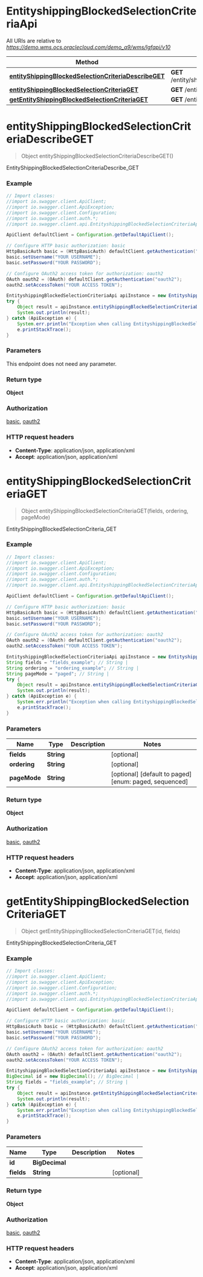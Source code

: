 # EntityshippingBlockedSelectionCriteriaApi

All URIs are relative to *https://demo.wms.ocs.oraclecloud.com/demo_a9/wms/lgfapi/v10*

Method | HTTP request | Description
------------- | ------------- | -------------
[**entityShippingBlockedSelectionCriteriaDescribeGET**](EntityshippingBlockedSelectionCriteriaApi.md#entityShippingBlockedSelectionCriteriaDescribeGET) | **GET** /entity/shipping_blocked_selection_criteria/describe | EntityShippingBlockedSelectionCriteriaDescribe_GET
[**entityShippingBlockedSelectionCriteriaGET**](EntityshippingBlockedSelectionCriteriaApi.md#entityShippingBlockedSelectionCriteriaGET) | **GET** /entity/shipping_blocked_selection_criteria | EntityShippingBlockedSelectionCriteria_GET
[**getEntityShippingBlockedSelectionCriteriaGET**](EntityshippingBlockedSelectionCriteriaApi.md#getEntityShippingBlockedSelectionCriteriaGET) | **GET** /entity/shipping_blocked_selection_criteria/{id} | EntityShippingBlockedSelectionCriteria_GET


<a name="entityShippingBlockedSelectionCriteriaDescribeGET"></a>
# **entityShippingBlockedSelectionCriteriaDescribeGET**
> Object entityShippingBlockedSelectionCriteriaDescribeGET()

EntityShippingBlockedSelectionCriteriaDescribe_GET



### Example
```java
// Import classes:
//import io.swagger.client.ApiClient;
//import io.swagger.client.ApiException;
//import io.swagger.client.Configuration;
//import io.swagger.client.auth.*;
//import io.swagger.client.api.EntityshippingBlockedSelectionCriteriaApi;

ApiClient defaultClient = Configuration.getDefaultApiClient();

// Configure HTTP basic authorization: basic
HttpBasicAuth basic = (HttpBasicAuth) defaultClient.getAuthentication("basic");
basic.setUsername("YOUR USERNAME");
basic.setPassword("YOUR PASSWORD");

// Configure OAuth2 access token for authorization: oauth2
OAuth oauth2 = (OAuth) defaultClient.getAuthentication("oauth2");
oauth2.setAccessToken("YOUR ACCESS TOKEN");

EntityshippingBlockedSelectionCriteriaApi apiInstance = new EntityshippingBlockedSelectionCriteriaApi();
try {
    Object result = apiInstance.entityShippingBlockedSelectionCriteriaDescribeGET();
    System.out.println(result);
} catch (ApiException e) {
    System.err.println("Exception when calling EntityshippingBlockedSelectionCriteriaApi#entityShippingBlockedSelectionCriteriaDescribeGET");
    e.printStackTrace();
}
```

### Parameters
This endpoint does not need any parameter.

### Return type

**Object**

### Authorization

[basic](../README.md#basic), [oauth2](../README.md#oauth2)

### HTTP request headers

 - **Content-Type**: application/json, application/xml
 - **Accept**: application/json, application/xml

<a name="entityShippingBlockedSelectionCriteriaGET"></a>
# **entityShippingBlockedSelectionCriteriaGET**
> Object entityShippingBlockedSelectionCriteriaGET(fields, ordering, pageMode)

EntityShippingBlockedSelectionCriteria_GET



### Example
```java
// Import classes:
//import io.swagger.client.ApiClient;
//import io.swagger.client.ApiException;
//import io.swagger.client.Configuration;
//import io.swagger.client.auth.*;
//import io.swagger.client.api.EntityshippingBlockedSelectionCriteriaApi;

ApiClient defaultClient = Configuration.getDefaultApiClient();

// Configure HTTP basic authorization: basic
HttpBasicAuth basic = (HttpBasicAuth) defaultClient.getAuthentication("basic");
basic.setUsername("YOUR USERNAME");
basic.setPassword("YOUR PASSWORD");

// Configure OAuth2 access token for authorization: oauth2
OAuth oauth2 = (OAuth) defaultClient.getAuthentication("oauth2");
oauth2.setAccessToken("YOUR ACCESS TOKEN");

EntityshippingBlockedSelectionCriteriaApi apiInstance = new EntityshippingBlockedSelectionCriteriaApi();
String fields = "fields_example"; // String | 
String ordering = "ordering_example"; // String | 
String pageMode = "paged"; // String | 
try {
    Object result = apiInstance.entityShippingBlockedSelectionCriteriaGET(fields, ordering, pageMode);
    System.out.println(result);
} catch (ApiException e) {
    System.err.println("Exception when calling EntityshippingBlockedSelectionCriteriaApi#entityShippingBlockedSelectionCriteriaGET");
    e.printStackTrace();
}
```

### Parameters

Name | Type | Description  | Notes
------------- | ------------- | ------------- | -------------
 **fields** | **String**|  | [optional]
 **ordering** | **String**|  | [optional]
 **pageMode** | **String**|  | [optional] [default to paged] [enum: paged, sequenced]

### Return type

**Object**

### Authorization

[basic](../README.md#basic), [oauth2](../README.md#oauth2)

### HTTP request headers

 - **Content-Type**: application/json, application/xml
 - **Accept**: application/json, application/xml

<a name="getEntityShippingBlockedSelectionCriteriaGET"></a>
# **getEntityShippingBlockedSelectionCriteriaGET**
> Object getEntityShippingBlockedSelectionCriteriaGET(id, fields)

EntityShippingBlockedSelectionCriteria_GET



### Example
```java
// Import classes:
//import io.swagger.client.ApiClient;
//import io.swagger.client.ApiException;
//import io.swagger.client.Configuration;
//import io.swagger.client.auth.*;
//import io.swagger.client.api.EntityshippingBlockedSelectionCriteriaApi;

ApiClient defaultClient = Configuration.getDefaultApiClient();

// Configure HTTP basic authorization: basic
HttpBasicAuth basic = (HttpBasicAuth) defaultClient.getAuthentication("basic");
basic.setUsername("YOUR USERNAME");
basic.setPassword("YOUR PASSWORD");

// Configure OAuth2 access token for authorization: oauth2
OAuth oauth2 = (OAuth) defaultClient.getAuthentication("oauth2");
oauth2.setAccessToken("YOUR ACCESS TOKEN");

EntityshippingBlockedSelectionCriteriaApi apiInstance = new EntityshippingBlockedSelectionCriteriaApi();
BigDecimal id = new BigDecimal(); // BigDecimal | 
String fields = "fields_example"; // String | 
try {
    Object result = apiInstance.getEntityShippingBlockedSelectionCriteriaGET(id, fields);
    System.out.println(result);
} catch (ApiException e) {
    System.err.println("Exception when calling EntityshippingBlockedSelectionCriteriaApi#getEntityShippingBlockedSelectionCriteriaGET");
    e.printStackTrace();
}
```

### Parameters

Name | Type | Description  | Notes
------------- | ------------- | ------------- | -------------
 **id** | **BigDecimal**|  |
 **fields** | **String**|  | [optional]

### Return type

**Object**

### Authorization

[basic](../README.md#basic), [oauth2](../README.md#oauth2)

### HTTP request headers

 - **Content-Type**: application/json, application/xml
 - **Accept**: application/json, application/xml

